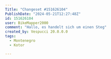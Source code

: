 ```yaml
---
Title: "Changeset #151626104"
PublishDate: "2024-05-21T12:27:48Z"
id: 151626104
user: BikeMapper2000
comment: "Hallo, es handelt sich um einen Steg"
created_by: Vespucci 20.0.0.0
tags:
  - Montenegro
  - Kotor

---
```

